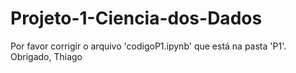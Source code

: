 # Projeto-1-Ciencia-dos-Dados
Por favor corrigir o arquivo 'codigoP1.ipynb' que está na pasta 'P1'.
Obrigado, Thiago
